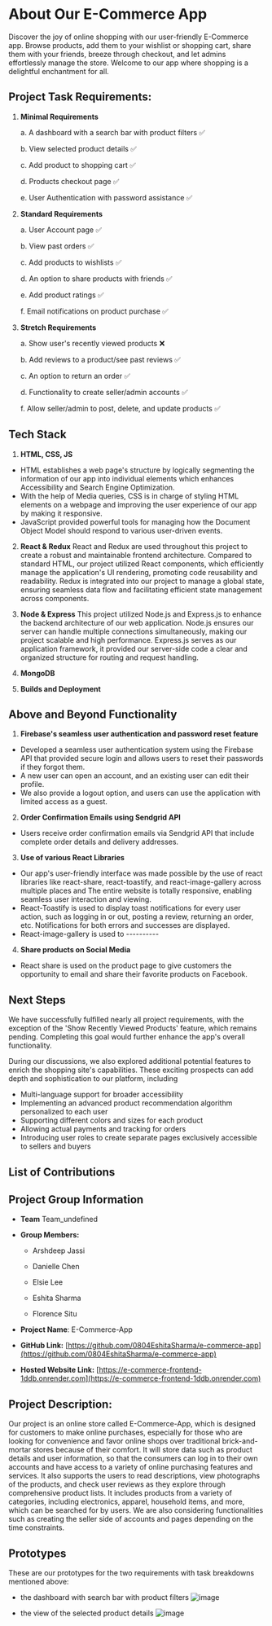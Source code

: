# About Our E-Commerce App
Discover the joy of online shopping with our user-friendly E-Commerce app. Browse products, add them to your wishlist or shopping cart, share them with your friends, breeze through checkout, and let admins effortlessly manage the store. Welcome to our app where shopping is a delightful enchantment for all.

## **Project Task Requirements**:

1.  **Minimal Requirements**

    a.  A dashboard with a search bar with product filters ✅

    b.  View selected product details ✅

    c.  Add product to shopping cart ✅

    d.  Products checkout page ✅

    e.  User Authentication with password assistance ✅

2.  **Standard Requirements**

    a.  User Account page ✅

    b.  View past orders ✅

    c.  Add products to wishlists ✅

    d.  An option to share products with friends ✅

    e.  Add product ratings ✅

    f.  Email notifications on product purchase ✅

4.  **Stretch Requirements**

    a.  Show user's recently viewed products ❌

    b.  Add reviews to a product/see past reviews ✅

    c.  An option to return an order ✅

    d.  Functionality to create seller/admin accounts ✅

    f.  Allow seller/admin to post, delete, and update products ✅

    
## Tech Stack

1. **HTML, CSS, JS**
- HTML establishes a web page's structure by logically segmenting the information of our app into individual elements which enhances Accessibility and Search Engine Optimization.
- With the help of Media queries, CSS is in charge of styling HTML elements on a webpage and improving the user experience of our app by making it responsive.
- JavaScript provided powerful tools for managing how the Document Object Model should respond to various user-driven events. 

2. **React & Redux**
React and Redux are used throughout this project to create a robust and maintainable frontend architecture. Compared to standard HTML, our project utilized React components, which efficiently manage the application's UI rendering, promoting code reusability and readability. Redux is integrated into our project to manage a global state, ensuring seamless data flow and facilitating efficient state management across components.

3. **Node & Express**
This project utilized Node.js and Express.js to enhance the backend architecture of our web application. Node.js ensures our server can handle multiple connections simultaneously, making our project scalable and high performance. Express.js serves as our application framework, it provided our server-side code a clear and organized structure for routing and request handling. 

4. **MongoDB**

5. **Builds and Deployment**


## Above and Beyond Functionality
1. **Firebase's seamless user authentication and password reset feature**
  - Developed a seamless user authentication system using the Firebase API that provided secure login and allows users to reset their passwords if they forgot them.
  - A new user can open an account, and an existing user can edit their profile.
  - We also provide a logout option, and users can use the application with limited access as a guest.
2. **Order Confirmation Emails using Sendgrid API**
- Users receive order confirmation emails via Sendgrid API that include complete order details and delivery addresses.
3. **Use of various React Libraries**
- Our app's user-friendly interface was made possible by the use of react libraries like react-share, react-toastify, and react-image-gallery across multiple places and The entire website is totally responsive, enabling seamless user interaction and viewing.
- React-Toastify is used to display toast notifications for every user action, such as logging in or out, posting a review, returning an order, etc. Notifications for both errors and successes are displayed.
-  React-image-gallery is used to ----------
    
4. **Share products on Social Media**
- React share is used on the product page to give customers the opportunity to email and share their favorite products on Facebook.


## Next Steps
We have successfully fulfilled nearly all project requirements, with the exception of the 'Show Recently Viewed Products' feature, which remains pending. Completing this goal  would further enhance the app's overall functionality.

During our discussions, we also explored additional potential features to enrich the shopping site's capabilities. These exciting prospects can add depth and sophistication to our platform, including
- Multi-language support for broader accessibility
- Implementing an advanced product recommendation algorithm personalized to each user
- Supporting different colors and sizes for each product
- Allowing actual payments and tracking for orders
- Introducing user roles to create separate pages exclusively accessible to sellers and buyers


## List of Contributions


## Project Group Information

- **Team** Team_undefined

- **Group Members:**
  
    - Arshdeep Jassi
  
    - Danielle Chen
  
    - Elsie Lee

    - Eshita Sharma

    - Florence Situ

- **Project Name**: E-Commerce-App
- **GitHub
Link:** [https://github.com/0804EshitaSharma/e-commerce-app](https://github.com/0804EshitaSharma/e-commerce-app)
- **Hosted Website
Link:** [https://e-commerce-frontend-1ddb.onrender.com](https://e-commerce-frontend-1ddb.onrender.com)

## **Project Description:**
Our project is an online store called E-Commerce-App, which is designed for customers to make online purchases, especially for those who are looking for convenience and favor 
online shops over traditional brick-and-mortar stores because of their comfort. It will store data such as product details and user information, so that the consumers can log in to their own accounts and have access to a variety of online purchasing features and services. It also supports the users to read descriptions, view photographs of the products, and check user reviews as they explore through comprehensive product lists. It includes products from a variety of categories, including electronics, apparel, household items, and more, which can be searched for by users. We are also considering functionalities such as creating the seller side of accounts and pages depending on the time constraints.


## Prototypes

These are our prototypes for the two requirements with task breakdowns mentioned above:

- the dashboard with search bar with product filters
![image](prototypes/dashboard-prototype.jpeg)

- the view of the selected product details
![image](prototypes/productDetails-prototype.jpeg)

